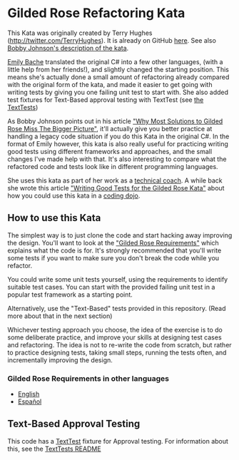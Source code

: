 ﻿# Gilded Rose Refactoring Kata

This Kata was originally created by Terry Hughes (http://twitter.com/TerryHughes). It is already on GitHub [here](https://github.com/NotMyself/GildedRose). See also [Bobby Johnson's description of the kata](https://iamnotmyself.com/refactor-this-the-gilded-rose-kata/).

[Emily Bache](https://github.com/emilybache) translated the original C# into a few other languages, (with a little help from her friends!), and slightly changed the starting position. This means she's actually done a small amount of refactoring already compared with the original form of the kata, and made it easier to get going with writing tests by giving you one failing unit test to start with. She also added test fixtures for Text-Based approval testing with TextTest (see [the TextTests](https://github.com/emilybache/GildedRose-Refactoring-Kata/tree/master/texttests))

As Bobby Johnson points out in his article ["Why Most Solutions to Gilded Rose Miss The Bigger Picture"](https://iamnotmyself.com/why-most-solutions-to-gilded-rose-miss-the-bigger-picture/), it'll actually give you better practice at handling a legacy code situation if you do this Kata in the original C#. In the format of Emily however, this kata is also really useful for practicing writing good tests using different frameworks and approaches, and the small changes I've made help with that. It's also interesting to compare what the refactored code and tests look like in different programming languages.

She uses this kata as part of her work as a [technical coach](https://leanpub.com/techagilecoach). A while back she wrote this article ["Writing Good Tests for the Gilded Rose Kata"](http://coding-is-like-cooking.info/2013/03/writing-good-tests-for-the-gilded-rose-kata/) about how you could use this kata in a [coding dojo](https://leanpub.com/codingdojohandbook).

## How to use this Kata

The simplest way is to just clone the code and start hacking away improving the design. You'll want to look at the ["Gilded Rose Requirements"](https://github.com/emilybache/GildedRose-Refactoring-Kata/tree/master/GildedRoseRequirements.txt) which explains what the code is for. It's strongly recommended that you'll write some tests if you want to make sure you don't break the code while you refactor.

You could write some unit tests yourself, using the requirements to identify suitable test cases. You can start with the provided failing unit test in a popular test framework as a starting point.

Alternatively, use the "Text-Based" tests provided in this repository. (Read more about that in the next section)

Whichever testing approach you choose, the idea of the exercise is to do some deliberate practice, and improve your skills at designing test cases and refactoring. The idea is not to re-write the code from scratch, but rather to practice designing tests, taking small steps, running the tests often, and incrementally improving the design. 

### Gilded Rose Requirements in other languages 

- [English](GildedRoseRequirements.txt)
- [Español](GildedRoseRequirements_es.md)

## Text-Based Approval Testing

This code has a [TextTest](https://texttest.org) fixture for Approval testing. For information about this, see the [TextTests README](https://github.com/emilybache/GildedRose-Refactoring-Kata/tree/master/texttests)

